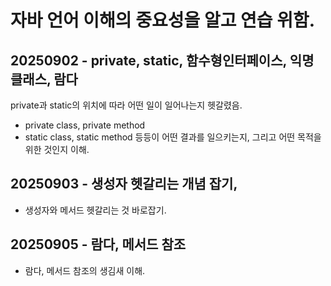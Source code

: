 # 자바 언어 이해의 중요성을 알고 연습 위함.

## 20250902 - private, static, 함수형인터페이스, 익명클래스, 람다

private과 static의 위치에 따라 어떤 일이 일어나는지 헷갈렸음.
- private class, private method
- static class, static method
등등이 어떤 결과를 일으키는지, 그리고 어떤 목적을 위한 것인지 이해.


## 20250903 - 생성자 헷갈리는 개념 잡기, 
- 생성자와 메서드 헷갈리는 것 바로잡기.


## 20250905 - 람다, 메서드 참조
- 람다, 메서드 참조의 생김새 이해.